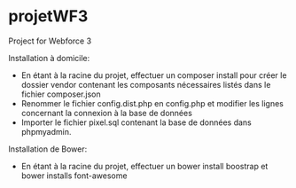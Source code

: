 # projetWF3
Project for Webforce 3


Installation à domicile:
- En étant à la racine du projet, effectuer un composer install pour créer le dossier vendor contenant les composants nécessaires listés dans le fichier composer.json
- Renommer le fichier config.dist.php en config.php et modifier les lignes concernant la connexion à la base de données
- Importer le fichier pixel.sql contenant la base de données dans phpmyadmin.


Installation de Bower:
- En étant à la racine du projet, effectuer un bower install boostrap et bower installs font-awesome
